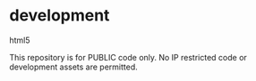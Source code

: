 development
===========

html5

This repository is for PUBLIC code only. No IP restricted code or development assets are permitted.
